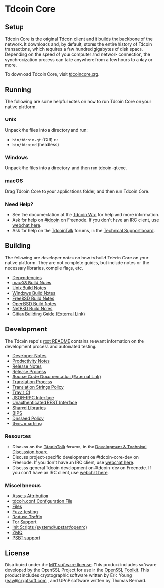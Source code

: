 Tdcoin Core
=============

Setup
---------------------
Tdcoin Core is the original Tdcoin client and it builds the backbone of the network. It downloads and, by default, stores the entire history of Tdcoin transactions, which requires a few hundred gigabytes of disk space. Depending on the speed of your computer and network connection, the synchronization process can take anywhere from a few hours to a day or more.

To download Tdcoin Core, visit [tdcoincore.org](https://tdcoincore.org/en/download/).

Running
---------------------
The following are some helpful notes on how to run Tdcoin Core on your native platform.

### Unix

Unpack the files into a directory and run:

- `bin/tdcoin-qt` (GUI) or
- `bin/tdcoind` (headless)

### Windows

Unpack the files into a directory, and then run tdcoin-qt.exe.

### macOS

Drag Tdcoin Core to your applications folder, and then run Tdcoin Core.

### Need Help?

* See the documentation at the [Tdcoin Wiki](https://en.tdcoin.it/wiki/Main_Page)
for help and more information.
* Ask for help on [#tdcoin](http://webchat.freenode.net?channels=tdcoin) on Freenode. If you don't have an IRC client, use [webchat here](http://webchat.freenode.net?channels=tdcoin).
* Ask for help on the [TdcoinTalk](https://tdcointalk.org/) forums, in the [Technical Support board](https://tdcointalk.org/index.php?board=4.0).

Building
---------------------
The following are developer notes on how to build Tdcoin Core on your native platform. They are not complete guides, but include notes on the necessary libraries, compile flags, etc.

- [Dependencies](dependencies.md)
- [macOS Build Notes](build-osx.md)
- [Unix Build Notes](build-unix.md)
- [Windows Build Notes](build-windows.md)
- [FreeBSD Build Notes](build-freebsd.md)
- [OpenBSD Build Notes](build-openbsd.md)
- [NetBSD Build Notes](build-netbsd.md)
- [Gitian Building Guide (External Link)](https://github.com/tdcoin-core/docs/blob/master/gitian-building.md)

Development
---------------------
The Tdcoin repo's [root README](/README.md) contains relevant information on the development process and automated testing.

- [Developer Notes](developer-notes.md)
- [Productivity Notes](productivity.md)
- [Release Notes](release-notes.md)
- [Release Process](release-process.md)
- [Source Code Documentation (External Link)](https://dev.visucore.com/tdcoin/doxygen/)
- [Translation Process](translation_process.md)
- [Translation Strings Policy](translation_strings_policy.md)
- [Travis CI](travis-ci.md)
- [JSON-RPC Interface](JSON-RPC-interface.md)
- [Unauthenticated REST Interface](REST-interface.md)
- [Shared Libraries](shared-libraries.md)
- [BIPS](bips.md)
- [Dnsseed Policy](dnsseed-policy.md)
- [Benchmarking](benchmarking.md)

### Resources
* Discuss on the [TdcoinTalk](https://tdcointalk.org/) forums, in the [Development & Technical Discussion board](https://tdcointalk.org/index.php?board=6.0).
* Discuss project-specific development on #tdcoin-core-dev on Freenode. If you don't have an IRC client, use [webchat here](http://webchat.freenode.net/?channels=tdcoin-core-dev).
* Discuss general Tdcoin development on #tdcoin-dev on Freenode. If you don't have an IRC client, use [webchat here](http://webchat.freenode.net/?channels=tdcoin-dev).

### Miscellaneous
- [Assets Attribution](assets-attribution.md)
- [tdcoin.conf Configuration File](tdcoin-conf.md)
- [Files](files.md)
- [Fuzz-testing](fuzzing.md)
- [Reduce Traffic](reduce-traffic.md)
- [Tor Support](tor.md)
- [Init Scripts (systemd/upstart/openrc)](init.md)
- [ZMQ](zmq.md)
- [PSBT support](psbt.md)

License
---------------------
Distributed under the [MIT software license](/COPYING).
This product includes software developed by the OpenSSL Project for use in the [OpenSSL Toolkit](https://www.openssl.org/). This product includes
cryptographic software written by Eric Young ([eay@cryptsoft.com](mailto:eay@cryptsoft.com)), and UPnP software written by Thomas Bernard.
